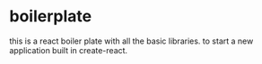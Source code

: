 # boilerplate
this is a react boiler plate with all the basic libraries. to start a new application built in create-react.
